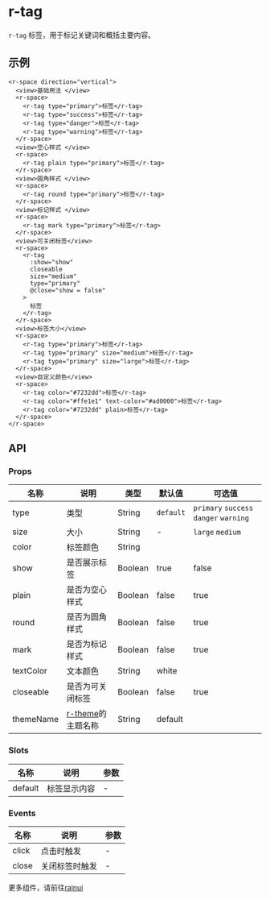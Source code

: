 # r-tag

`r-tag` 标签，用于标记关键词和概括主要内容。

## 示例

```vue
<r-space direction="vertical">
  <view>基础用法 </view>
  <r-space>
    <r-tag type="primary">标签</r-tag>
    <r-tag type="success">标签</r-tag>
    <r-tag type="danger">标签</r-tag>
    <r-tag type="warning">标签</r-tag>
  </r-space>
  <view>空心样式 </view>
  <r-space>
    <r-tag plain type="primary">标签</r-tag>
  </r-space>
  <view>圆角样式 </view>
  <r-space>
    <r-tag round type="primary">标签</r-tag>
  </r-space>
  <view>标记样式 </view>
  <r-space>
    <r-tag mark type="primary">标签</r-tag>
  </r-space>
  <view>可关闭标签</view>
  <r-space>
    <r-tag
      :show="show"
      closeable
      size="medium"
      type="primary"
      @close="show = false"
    >
      标签
    </r-tag>
  </r-space>
  <view>标签大小</view>
  <r-space>
    <r-tag type="primary">标签</r-tag>
    <r-tag type="primary" size="medium">标签</r-tag>
    <r-tag type="primary" size="large">标签</r-tag>
  </r-space>
  <view>自定义颜色</view>
  <r-space>
    <r-tag color="#7232dd">标签</r-tag>
    <r-tag color="#ffe1e1" text-color="#ad0000">标签</r-tag>
    <r-tag color="#7232dd" plain>标签</r-tag>
  </r-space>
</r-space>
```

## API

### Props

| 名称      | 说明                                                           | 类型    | 默认值    | 可选值                                 |
| --------- | -------------------------------------------------------------- | ------- | --------- | -------------------------------------- |
| type      | 类型                                                           | String  | `default` | `primary` `success` `danger` `warning` |
| size      | 大小                                                           | String  | -         | `large` `medium`                       |
| color     | 标签颜色                                                       | String  |           |                                        |
| show      | 是否展示标签                                                   | Boolean | true      | false                                  |
| plain     | 是否为空心样式                                                 | Boolean | false     | true                                   |
| round     | 是否为圆角样式                                                 | Boolean | false     | true                                   |
| mark      | 是否为标记样式                                                 | Boolean | false     | true                                   |
| textColor | 文本颜色                                                       | String  | white     |                                        |
| closeable | 是否为可关闭标签                                               | Boolean | false     | true                                   |
| themeName | [r-theme](https://ext.dcloud.net.cn/plugin?id=18661)的主题名称 | String  | default   |                                        |

### Slots

| 名称    | 说明         | 参数 |
| ------- | ------------ | ---- |
| default | 标签显示内容 | -    |

### Events

| 名称  | 说明           | 参数 |
| ----- | -------------- | ---- |
| click | 点击时触发     | -    |
| close | 关闭标签时触发 | -    |

更多组件，请前往[rainui](https://ext.dcloud.net.cn/plugin?id=19701)
